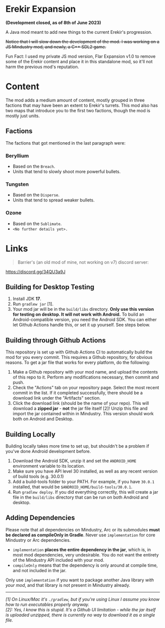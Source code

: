 # Erekir Expansion
__(Development closed, as of 8th of June 2023)__

A Java mod meant to add new things to the current Erekir's progression.

~~Notice that I will slow down the development of the mod. I was working on a JS Mindustry mod, and newly, a C++ SDL2 game.~~

Fun Fact: I used my private JS mod version, Flar Expansion v1.0 to remove some of the Erekir content and place it in this standalone mod, so it'll not harm the previous mod's reputation.

# Content
The mod adds a medium amount of content, mostly grouped in three factions that may have been an extent to Erekir's turrets. This mod also has two maps that introduce you to the first two factions, though the mod is mostly just units.

## Factions 
The factions that got mentioned in the last paragraph were:

### Beryllium
- Based on the `Breach`.
- Units that tend to slowly shoot more powerful bullets.

### Tungsten
- Based on the `Disperse`.
- Units that tend to spread weaker bullets.

### Ozone
- Based on the `Sublimate`.
- `<No further details yet>.`

# Links

> Barrier's (an old mod of mine, not working on v7) discord server:

https://discord.gg/34QU3a9J

## Building for Desktop Testing

1. Install JDK **17**.
2. Run `gradlew jar` [1].
3. Your mod jar will be in the `build/libs` directory. **Only use this version for testing on desktop. It will not work with Android.**
To build an Android-compatible version, you need the Android SDK. You can either let Github Actions handle this, or set it up yourself. See steps below.

## Building through Github Actions

This repository is set up with Github Actions CI to automatically build the mod for you every commit. This requires a Github repository, for obvious reasons.
To get a jar file that works for every platform, do the following:
1. Make a Github repository with your mod name, and upload the contents of this repo to it. Perform any modifications necessary, then commit and push. 
2. Check the "Actions" tab on your repository page. Select the most recent commit in the list. If it completed successfully, there should be a download link under the "Artifacts" section. 
3. Click the download link (should be the name of your repo). This will download a **zipped jar** - **not** the jar file itself [2]! Unzip this file and import the jar contained within in Mindustry. This version should work both on Android and Desktop.

## Building Locally

Building locally takes more time to set up, but shouldn't be a problem if you've done Android development before.
1. Download the Android SDK, unzip it and set the `ANDROID_HOME` environment variable to its location.
2. Make sure you have API level 30 installed, as well as any recent version of build tools (e.g. 30.0.1)
3. Add a build-tools folder to your PATH. For example, if you have `30.0.1` installed, that would be `$ANDROID_HOME/build-tools/30.0.1`.
4. Run `gradlew deploy`. If you did everything correctlly, this will create a jar file in the `build/libs` directory that can be run on both Android and desktop. 

## Adding Dependencies

Please note that all dependencies on Mindustry, Arc or its submodules **must be declared as compileOnly in Gradle**. Never use `implementation` for core Mindustry or Arc dependencies. 

- `implementation` **places the entire dependency in the jar**, which is, in most mod dependencies, very undesirable. You do not want the entirety of the Mindustry API included with your mod.
- `compileOnly` means that the dependency is only around at compile time, and not included in the jar.

Only use `implementation` if you want to package another Java library *with your mod*, and that library is not present in Mindustry already.

--- 

*[1]* *On Linux/Mac it's `./gradlew`, but if you're using Linux I assume you know how to run executables properly anyway.*  
*[2]: Yes, I know this is stupid. It's a Github UI limitation - while the jar itself is uploaded unzipped, there is currently no way to download it as a single file.*

